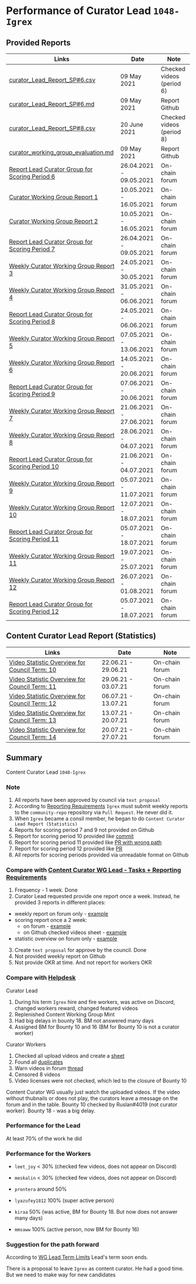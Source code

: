 # Performance of Curator Lead `1048-Igrex`

## Provided Reports

| Links           | Date       | Note
|---------------------|---------|----------|
| [curator_Lead_Report_SP#6.csv](https://github.com/Joystream/community-repo/blob/master/workinggroup-reports/curator_group/curator_Lead_Report_SP%236.csv) | 09 May 2021 | Checked videos (period 6)| 
| [curator_Lead_Report_SP#6.md](https://github.com/Joystream/community-repo/blob/master/workinggroup-reports/curator_group/curator_Lead_Report_SP%236.md)   | 09 May 2021  | Report Github |
| [curator_Lead_Report_SP#8.csv](https://github.com/Joystream/community-repo/blob/master/workinggroup-reports/curator_group/curator_Lead_Report_SP%238.csv) | 20 June 2021 | Checked videos (period 8) |
| [curator_working_group_evaluation.md](https://github.com/Joystream/community-repo/blob/master/workinggroup-reports/curator_group/curator_working_group_evaluation.md) | 09 May 2021 | Report Github |
| [Report Lead Curator Group for Scoring Period 6](https://testnet.joystream.org/#/forum/threads/335?replyIdx=2) | 26.04.2021 - 09.05.2021 | On-chain forum |
| [Curator Working Group Report 1](https://testnet.joystream.org/#/forum/threads/335?page=1&replyIdx=3) | 10.05.2021 - 16.05.2021 | On-chain forum |
| [Curator Working Group Report 2](https://testnet.joystream.org/#/forum/threads/335?page=1&replyIdx=5) | 10.05.2021 - 16.05.2021 | On-chain forum |
| [Report Lead Curator Group for Scoring Period 7](https://testnet.joystream.org/#/forum/threads/335?page=1&replyIdx=5) | 26.04.2021 - 09.05.2021 | On-chain forum |
| [Weekly Curator Working Group Report 3](https://testnet.joystream.org/#/forum/threads/335?page=1&replyIdx=6) | 24.05.2021 - 30.05.2021 | On-chain forum |
| [Weekly Curator Working Group Report 4](https://testnet.joystream.org/#/forum/threads/335?page=1&replyIdx=7) | 31.05.2021 - 06.06.2021 | On-chain forum |
| [Report Lead Curator Group for Scoring Period 8](https://testnet.joystream.org/#/forum/threads/335?page=1&replyIdx=8) | 24.05.2021 - 06.06.2021 | On-chain forum |
| [Weekly Curator Working Group Report 5](https://testnet.joystream.org/#/forum/threads/335?page=1&replyIdx=9) | 07.05.2021 - 13.06.2021 | On-chain forum |
| [Weekly Curator Working Group Report 6](https://testnet.joystream.org/#/forum/threads/335?page=1&replyIdx=10) | 14.05.2021 - 20.06.2021 | On-chain forum |
| [Report Lead Curator Group for Scoring Period 9](https://testnet.joystream.org/#/forum/threads/335?page=1&replyIdx=11) | 07.06.2021 - 20.06.2021 | On-chain forum |
| [Weekly Curator Working Group Report 7](https://testnet.joystream.org/#/forum/threads/335?page=1&replyIdx=12) | 21.06.2021 - 27.06.2021 | On-chain forum |
| [Weekly Curator Working Group Report 8](https://testnet.joystream.org/#/forum/threads/335?page=1&replyIdx=13) | 28.06.2021 - 04.07.2021 | On-chain forum |
| [Report Lead Curator Group for Scoring Period 10](https://testnet.joystream.org/#/forum/threads/335?page=1&replyIdx=14) | 21.06.2021 - 04.07.2021 | On-chain forum |
| [Weekly Curator Working Group Report 9](https://testnet.joystream.org/#/forum/threads/335?page=1&replyIdx=16) | 05.07.2021 - 11.07.2021 | On-chain forum |
| [Weekly Curator Working Group Report 10](https://testnet.joystream.org/#/forum/threads/335?page=1&replyIdx=17) | 12.07.2021 - 18.07.2021 | On-chain forum |
| [Report Lead Curator Group for Scoring Period 11](https://testnet.joystream.org/#/forum/threads/335?page=1&replyIdx=18) | 05.07.2021 - 18.07.2021 | On-chain forum |
| [Weekly Curator Working Group Report 11](https://testnet.joystream.org/#/forum/threads/335?page=1&replyIdx=19) | 19.07.2021 - 25.07.2021 | On-chain forum |
| [Weekly Curator Working Group Report 12](https://testnet.joystream.org/#/forum/threads/335?page=1&replyIdx=20) | 26.07.2021 - 01.08.2021 | On-chain forum |
| [Report Lead Curator Group for Scoring Period 12](https://testnet.joystream.org/#/forum/threads/335?page=1&replyIdx=18) | 05.07.2021 - 18.07.2021 | On-chain forum |

## Content Curator Lead Report (Statistics)

| Links           | Date       | Note
|---------------------|---------|----------|
| [Video Statistic Overview for Council Term: 10](https://testnet.joystream.org/#/forum/threads/472?replyIdx=1) | 22.06.21 - 29.06.21 | On-chain forum | 
| [Video Statistic Overview for Council Term: 11](https://testnet.joystream.org/#/forum/threads/472?replyIdx=2) | 29.06.21 - 03.07.21 | On-chain forum | 
| [Video Statistic Overview for Council Term: 12](https://testnet.joystream.org/#/forum/threads/472?replyIdx=4) | 06.07.21 - 13.07.21 | On-chain forum | 
| [Video Statistic Overview for Council Term: 13](https://testnet.joystream.org/#/forum/threads/472?replyIdx=5) | 13.07.21 - 20.07.21 | On-chain forum | 
| [Video Statistic Overview for Council Term: 14](https://testnet.joystream.org/#/forum/threads/472?replyIdx=6) | 20.07.21 - 27.07.21 | On-chain forum | 

## Summary

Content Curator Lead `1048-Igrex`

### Note

1. All reports have been approved by council via `text proposal`
2. According to [Reporting Requirements](https://github.com/Joystream/community-repo/blob/master/rules/Content_Curator_WG_Lead-Tasks_Reporting_Requirements.md#how-to-submit-a-report) `Igrex` must submit weekly reports to the `community-repo` repository via `Pull Request`. He never did it. 
3. When `Igrex` became a consil member, he began to do `Content Curator Lead Report (Statistics)`
4. Reports for scoring period 7 and 9 not provided on Github
5. Report for scoring period 10 provided like [commit](https://github.com/Joystream/community-repo/commit/f396ff7e03e3f30febf5b438f26a98f7127d0f23)
6. Report for scoring period 11 provided like [PR with wrong path](https://github.com/Joystream/community-repo/pull/266)
7. Report for scoring period 12 provided like [PR](https://github.com/Joystream/community-repo/pull/269)
8. All reports for scoring periods provided via unreadable format on Github

### Compare with [Content Curator WG Lead - Tasks + Reporting Requirements](https://github.com/Joystream/community-repo/blob/master/rules/Content_Curator_WG_Lead-Tasks_Reporting_Requirements.md)

1. Frequency - 1 week. Done
2. Curator Lead requested provide one report once a week. Instead, he provided 3 reports in different places:
- weekly report on forum only - [example](https://testnet.joystream.org/#/forum/threads/335?page=1&replyIdx=9)
- scoring report once a 2 week:
   - on forum - [example](https://testnet.joystream.org/#/forum/threads/335?page=1&replyIdx=8)
   - on Github checked videos sheet - [example](https://github.com/Joystream/community-repo/blob/master/workinggroup-reports/curator_group/curator_Lead_Report_SP%236.csv)
- statistic overview on forum only - [example](https://testnet.joystream.org/#/forum/threads/472?replyIdx=2)
3. Create `text proposal` for approve by the council. Done
4. Not provided weekly report on Github
5. Not provide OKR at time. And not report for workers OKR

### Compare with [Helpdesk](https://github.com/Joystream/helpdesk/tree/master/roles/content-curators)

Curator Lead

1. During his term `Igrex` hire and fire workers, was active on Discord, changed workers reward, changed featured videos
2. Replenished Content Working Group Mint
3. Had big delays in bounty 18. BM not answered many days
4. Assigned BM for Bounty 10 and 16 (BM for Bounty 10 is not a curator worker)

Curator Workers

1. Checked all upload videos and create a [sheet](https://docs.google.com/spreadsheets/d/1LMYztVNw6za31H5OZBA8zX8OEv09fqDSUnkRYYacDYU/edit#gid=0)
2. Found all [duplicates](https://docs.google.com/spreadsheets/d/1LMYztVNw6za31H5OZBA8zX8OEv09fqDSUnkRYYacDYU/edit#gid=2048884930)
3. Warn videos in forum [thread](https://testnet.joystream.org/#/forum/threads/329)
4. Censored 8 videos
5. Video licenses were not checked, which led to the closure of Bounty 10

Content Curator WG usually just watch the uploaded videos. If the video without thubnails or does not play, the curators leave a message on the forum and in the table. Bounty 10 checked by Ruslan#4019 (not curator worker). Bounty 18 - was a big delay.

### Performance for the Lead

At least 70% of the work he did

### Performance for the Workers

- `leet_joy` < 30% (checked few videos, does not appear on Discord)

- `meskalin` < 30% (checked few videos, does not appear on Discord)

- `prontera` around 50%

- `lyazufey1812` 100% (super active person)

- `kiraa` 50% (was active, BM for Bounty 18. But now does not answer many days)

- `mmsaww` 100% (active person, now BM for Bounty 16)

### Suggestion for the path forward

According to [WG Lead Term Limits](https://github.com/Joystream/community-repo/blob/master/rules/WG_Lead_Term_Limits.md) Lead's term soon ends. 

There is a proposal to leave `Igrex` as content curator. He had a good time. But we need to make way for new candidates
